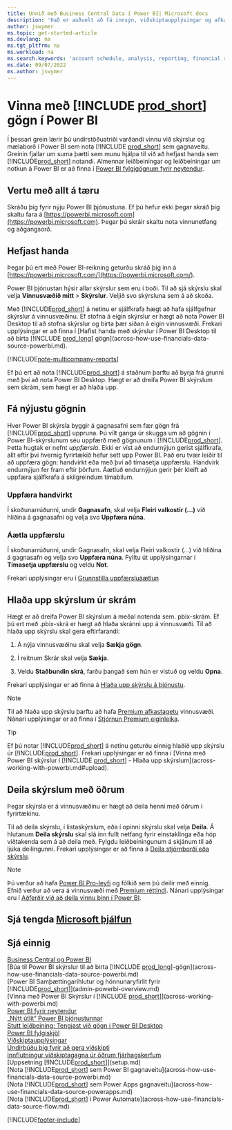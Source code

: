 ```yaml
---
title: Unnið með Business Central Data í Power BI| Microsoft docs
description: 'Það er auðvelt að fá innsýn, viðskiptaupplýsingar og afkastavísi (KPI) í Business Central með Power BI.'
author: jswymer
ms.topic: get-started-article
ms.devlang: na
ms.tgt_pltfrm: na
ms.workload: na
ms.search.keywords: 'account schedule, analysis, reporting, financial report, business intelligence, KPI'
ms.date: 09/07/2022
ms.author: jswymer
---
```

# Vinna með [!INCLUDE [prod_short](includes/prod_short.md)] gögn í Power BI

Í þessari grein lærir þú undirstöðuatriði varðandi vinnu við skýrslur og mælaborð í Power BI sem nota [!INCLUDE [prod_short](includes/prod_short.md)] sem gagnaveitu. Greinin fjallar um suma þætti sem munu hjálpa til við að hefjast handa sem [!INCLUDE[prod_short](includes/prod_short.md)] notandi. Almennar leiðbeiningar og leiðbeiningar um notkun á Power BI er að finna í [Power BI fylgigögnum fyrir neytendur](/power-bi/consumer).

## Vertu með allt á tæru

Skráðu þig fyrir nýju Power BI þjónustuna. Ef þú hefur ekki þegar skráð þig skaltu fara á [https://powerbi.microsoft.com](https://powerbi.microsoft.com). Þegar þú skráir skaltu nota vinnunetfang og aðgangsorð.

## Hefjast handa

Þegar þú ert með Power BI-reikning geturðu skráð þig inn á [https://powerbi.microsoft.com/](https://powerbi.microsoft.com/).

Power BI þjónustan hýsir allar skýrslur sem eru í boði. Til að sjá skýrslu skal velja **Vinnusvæðið mitt** > **Skýrslur**. Veljið svo skýrsluna sem á að skoða.

Með [!INCLUDE[prod_short](includes/prod_short.md)] á netinu er sjálfkrafa hægt að hafa sjálfgefnar skýrslur á vinnusvæðinu. Ef stofna á eigin skýrslur er hægt að nota Power BI Desktop til að stofna skýrslur og birta þær síðan á eigin vinnusvæði. Frekari upplýsingar er að finna í [Hafist handa með skýrslur í Power BI Desktop til að birta [!INCLUDE [prod_long](includes/prod_long.md)] gögn](across-how-use-financials-data-source-powerbi.md).

[!INCLUDE[note-multicompany-reports](includes/note-multicompany-reports.md)]

Ef þú ert að nota [!INCLUDE[prod_short](includes/prod_short.md)] á staðnum þarftu að byrja frá grunni með því að nota Power BI Desktop. Hægt er að dreifa Power BI skýrslum sem skrám, sem hægt er að hlaða upp.

## Fá nýjustu gögnin

Hver Power BI skýrsla byggir á gagnasafni sem fær gögn frá [!INCLUDE[prod_short](includes/prod_short.md)] uppruna. Þú vilt ganga úr skugga um að gögnin í Power BI-skýrslunum séu uppfærð með gögnunum í [!INCLUDE[prod_short](includes/prod_short.md)]. Þetta hugtak er nefnt *uppfærsla*.  Ekki er víst að endurnýjun gerist sjálfkrafa, allt eftir því hvernig fyrirtækið hefur sett upp Power BI. Það eru tvær leiðir til að uppfæra gögn: handvirkt eða með því að tímasetja uppfærslu. Handvirk endurnýjun fer fram eftir þörfum. Áætluð endurnýjun gerir þér kleift að uppfæra sjálfkrafa á skilgreindum tímabilum.

### Uppfæra handvirkt

Í skoðunarrúðunni, undir **Gagnasafn**, skal velja **Fleiri valkostir (...)** við hliðina á gagnasafni og velja svo **Uppfæra núna**.

### Áætla uppfærslu

Í skoðunarrúðunni, undir Gagnasafn, skal velja Fleiri valkostir (...) við hliðina á gagnasafn og velja svo **Uppfæra núna**. Fylltu út upplýsingarnar í **Tímasetja uppfærslu** og veldu **Not**.

Frekari upplýsingar eru í [Grunnstilla uppfærsluáætlun](/power-bi/connect-data/refresh-scheduled-refresh)

## <a name="upload"></a>Hlaða upp skýrslum úr skrám

Hægt er að dreifa Power BI skýrslum á meðal notenda sem. pbix-skrám. Ef þú ert með .pbix-skrá er hægt að hlaða skránni upp á vinnusvæði. Til að hlaða upp skýrslu skal gera eftirfarandi:

1. Á nýja vinnusvæðinu skal velja **Sækja gögn**.

2. Í reitnum Skrár skal velja **Sækja**.

3. Veldu **Staðbundin skrá**, farðu þangað sem hún er vistuð og veldu **Opna**.

Frekari upplýsingar er að finna á [Hlaða upp skýrslu á þjónustu](/power-bi/paginated-reports/paginated-reports-quickstart-aw#upload-the-report-to-the-service).

> [!NOTE]
> Til að hlaða upp skýrslu þarftu að hafa [Premium afkastagetu](/power-bi/service-premium-what-is) vinnusvæði. Nánari upplýsingar er að finna í [Stjórnun Premium eiginleika](/power-bi/admin/service-premium-capacity-manage). 

> [!TIP]
> Ef þú notar [!INCLUDE[prod_short](includes/prod_short.md)] á netinu geturðu einnig hlaðið upp skýrslu úr [!INCLUDE[prod_short](includes/prod_short.md)]. Frekari upplýsingar er að finna í [Vinna með Power BI skýrslur í [!INCLUDE [prod_short](includes/prod_short.md)] - Hlaða upp skýrslum](across-working-with-powerbi.md#upload).

## <a name="share"></a>Deila skýrslum með öðrum

Þegar skýrsla er á vinnusvæðinu er hægt að deila henni með öðrum í fyrirtækinu.

Til að deila skýrslu, í listaskýrslum, eða í opinni skýrslu skal velja **Deila**. Á hlutanum **Deila skýrslu** skal slá inn fullt netfang fyrir einstaklinga eða hóp viðtakenda sem á að deila með. Fylgdu leiðbeiningunum á skjánum til að ljúka deilingunni. Frekari upplýsingar er að finna á [Deila stjórnborði eða skýrslu](/power-bi/collaborate-share/service-share-dashboards#share-a-dashboard-or-report).

> [!NOTE]
> Þú verður að hafa  [Power BI Pro-leyfi](/power-bi/service-features-license-type) og fólkið sem þú deilir með einnig. Efnið verður að vera á vinnusvæði með [Premium réttindi](/power-bi/service-premium-what-is). Nánari upplýsingar eru í [Aðferðir við að deila vinnu þinn í Power BI](/power-bi/service-how-to-collaborate-distribute-dashboards-reports).

## Sjá tengda [Microsoft þjálfun](/training/modules/configure-powerbi-excel-dynamics-365-business-central/index)

## Sjá einnig

[Business Central og Power BI](admin-powerbi.md)  
[Búa til Power BI skýrslur til að birta [!INCLUDE [prod_long](includes/prod_long.md)]-gögn](across-how-use-financials-data-source-powerbi.md)  
[Power BI Samþættingaríhlutur og hönnunaryfirlit fyrir [!INCLUDE[prod_short](includes/prod_short.md)]](admin-powerbi-overview.md)  
[Vinna með Power BI Skýrslur í [!INCLUDE [prod_short](includes/prod_short.md)]](across-working-with-powerbi.md)  
[Power BI fyrir neytendur](/power-bi/consumer/end-user-consumer)  
[„Nýtt útlit“ Power BI þjónustunnar](/power-bi/service-new-look)  
[Stutt leiðbeining: Tengjast við gögn í Power BI Desktop](/power-bi/desktop-quickstart-connect-to-data)  
[Power BI fylgiskjöl](/power-bi/)  
[Viðskiptaupplýsingar](bi.md)  
[Undirbúðu þig fyrir að gera viðskipti](ui-get-ready-business.md)  
[Innflutningur viðskiptagagna úr öðrum fjárhagskerfum](across-import-data-configuration-packages.md)  
[Uppsetning [!INCLUDE[prod_short](includes/prod_short.md)]](setup.md)  
[Nota [!INCLUDE[prod_short](includes/prod_short.md)] sem Power BI gagnaveitu](across-how-use-financials-data-source-powerbi.md)  
[Nota [!INCLUDE[prod_short](includes/prod_short.md)] sem Power Apps gagnaveitu](across-how-use-financials-data-source-powerapps.md)  
[Nota [!INCLUDE[prod_short](includes/prod_short.md)] í Power Automate](across-how-use-financials-data-source-flow.md)  




[!INCLUDE[footer-include](includes/footer-banner.md)]
